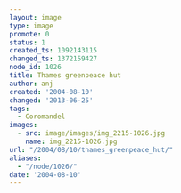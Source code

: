 ```yaml
---
layout: image
type: image
promote: 0
status: 1
created_ts: 1092143115
changed_ts: 1372159427
node_id: 1026
title: Thames greenpeace hut
author: anj
created: '2004-08-10'
changed: '2013-06-25'
tags:
  - Coromandel
images:
  - src: image/images/img_2215-1026.jpg
    name: img_2215-1026.jpg
url: "/2004/08/10/thames_greenpeace_hut/"
aliases:
  - "/node/1026/"
date: '2004-08-10'
---
```


